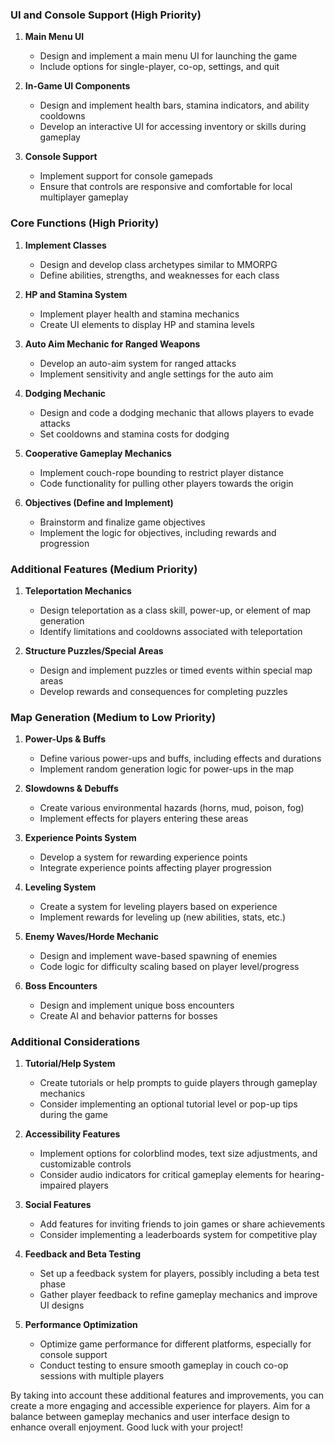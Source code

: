 ### UI and Console Support (High Priority)

1. **Main Menu UI**
   - Design and implement a main menu UI for launching the game
   - Include options for single-player, co-op, settings, and quit
   
2. **In-Game UI Components**
   - Design and implement health bars, stamina indicators, and ability cooldowns
   - Develop an interactive UI for accessing inventory or skills during gameplay

3. **Console Support**
   - Implement support for console gamepads
   - Ensure that controls are responsive and comfortable for local multiplayer gameplay

### Core Functions (High Priority)

1. **Implement Classes**
   - Design and develop class archetypes similar to MMORPG
   - Define abilities, strengths, and weaknesses for each class

2. **HP and Stamina System**
   - Implement player health and stamina mechanics
   - Create UI elements to display HP and stamina levels

3. **Auto Aim Mechanic for Ranged Weapons**
   - Develop an auto-aim system for ranged attacks
   - Implement sensitivity and angle settings for the auto aim

4. **Dodging Mechanic**
   - Design and code a dodging mechanic that allows players to evade attacks
   - Set cooldowns and stamina costs for dodging

5. **Cooperative Gameplay Mechanics**
   - Implement couch-rope bounding to restrict player distance
   - Code functionality for pulling other players towards the origin

6. **Objectives (Define and Implement)**
   - Brainstorm and finalize game objectives
   - Implement the logic for objectives, including rewards and progression

### Additional Features (Medium Priority)

1. **Teleportation Mechanics**
   - Design teleportation as a class skill, power-up, or element of map generation
   - Identify limitations and cooldowns associated with teleportation

2. **Structure Puzzles/Special Areas**
   - Design and implement puzzles or timed events within special map areas
   - Develop rewards and consequences for completing puzzles

### Map Generation (Medium to Low Priority)

1. **Power-Ups & Buffs**
   - Define various power-ups and buffs, including effects and durations
   - Implement random generation logic for power-ups in the map

2. **Slowdowns & Debuffs**
   - Create various environmental hazards (horns, mud, poison, fog)
   - Implement effects for players entering these areas

3. **Experience Points System**
   - Develop a system for rewarding experience points
   - Integrate experience points affecting player progression

4. **Leveling System**
   - Create a system for leveling players based on experience
   - Implement rewards for leveling up (new abilities, stats, etc.)

5. **Enemy Waves/Horde Mechanic**
   - Design and implement wave-based spawning of enemies
   - Code logic for difficulty scaling based on player level/progress

6. **Boss Encounters**
   - Design and implement unique boss encounters
   - Create AI and behavior patterns for bosses

### Additional Considerations

1. **Tutorial/Help System**
   - Create tutorials or help prompts to guide players through gameplay mechanics
   - Consider implementing an optional tutorial level or pop-up tips during the game

2. **Accessibility Features**
   - Implement options for colorblind modes, text size adjustments, and customizable controls
   - Consider audio indicators for critical gameplay elements for hearing-impaired players

3. **Social Features**
   - Add features for inviting friends to join games or share achievements
   - Consider implementing a leaderboards system for competitive play

4. **Feedback and Beta Testing**
   - Set up a feedback system for players, possibly including a beta test phase
   - Gather player feedback to refine gameplay mechanics and improve UI designs

5. **Performance Optimization**
   - Optimize game performance for different platforms, especially for console support
   - Conduct testing to ensure smooth gameplay in couch co-op sessions with multiple players

By taking into account these additional features and improvements, you can create a more engaging and accessible experience for players. Aim for a balance between gameplay mechanics and user interface design to enhance overall enjoyment. Good luck with your project! 